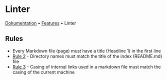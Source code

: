 # Linter

[Dokumentation](../../README.md) • [Features](../README.md) • Linter

## Rules

- Every Markdown file (page) must have a title (Headline 1) in the first line
- [Rule 2](./Rule2/README.md) - Directory names must match the title of the index (README.md) file 
- [Rule 3](./Rule3/README.md) - Casing of internal links used in a markdown file must match the casing of the current machine